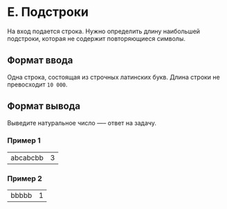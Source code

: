 # E. Подстроки

На вход подается строка. Нужно определить длину наибольшей подстроки, которая не содержит повторяющиеся символы.

## Формат ввода

Одна строка, состоящая из строчных латинских букв. Длина строки не превосходит `10 000`.

## Формат вывода

Выведите натуральное число —– ответ на задачу.

### Пример 1

<table><tr>
<td>
abcabcbb
</td>
<td>
3
</td>
</tr></table>

### Пример 2

<table><tr>
<td>
bbbbb
</td>
<td>
1
</td>
</tr></table>
